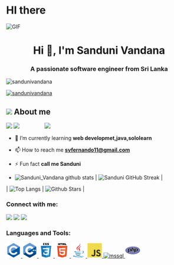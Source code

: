 # HI there 
<img alt="GIF" src="https://i.pinimg.com/originals/9e/a7/2e/9ea72ef078139ced289852e8a4ea0c5c.gif" width = 200/>
<h1 align="center">Hi 👋, I'm Sanduni Vandana</h1>
<h3 align="center">A passionate software engineer from Sri Lanka</h3>

<p align="left"> <img src="https://komarev.com/ghpvc/?username=sandunivandana&label=Profile%20views&color=0e75b6&style=flat" alt="sandunivandana" /> </p>

<p align="left"> <a href="https://github.com/ryo-ma/github-profile-trophy"><img src="https://github-profile-trophy.vercel.app/?username=sandunivandana" alt="sandunivandana" /></a> </p>

## <picture><img src = "https://user-images.githubusercontent.com/64439609/213525571-a0b12213-7e89-48df-a45f-153c78f3cf5e.png" width =40px></picture> **About me**

<picture> <img align="right" src="https://mir-s3-cdn-cf.behance.net/project_modules/disp/601014116770475.6068beff4640a.gif" width = 400px></picture>
 <p align="left">
  <img src="https://img.shields.io/badge/Focus-Backend%20Development-dodgerblue" />
  <img src="https://img.shields.io/badge/Languages-English-dodgerblue" />
</p>


- 🌱 I’m currently learning **web developmet,java,sololearn**

- 📫 How to reach me **svfernando11@gmail.com**

- ⚡ Fun fact **call me Sanduni**

-  ![Sanduni_Vandana github stats](https://github-readme-stats.vercel.app/api?username=SanduniVandana&show_icons=true&theme=tokyonight) | ![Sanduni GitHub Streak](https://github-readme-streak-stats.herokuapp.com/?user=SanduniVandana&theme=tokyonight) |

| ![Top Langs](https://github-readme-stats.vercel.app/api/top-langs/?username=SanduniVandana&theme=tokyonight) | ![Github Stars](https://github-readme-stats.vercel.app/api?username=SanduniVandana&show_icons=true&locale=en&count_private=true&hide_rank=true&custom_title=My%20GitHub%20Stats&disable_animations=true&theme=tokyonight) |

<h3 align="left">Connect with me:</h3>
<p>
<a href="https://github.com/SanduniVandana"><img src="https://img.shields.io/badge/SanduniVandana-black?logo=github&style=flat-square"/></a>
<a href="https://www.linkedin.com/in/Sanduni vandana/"><img src="https://img.shields.io/badge/Sandunivandana-blue?logo=linkedin&style=flat-square"></a>
<a href="https://instagram.com/sandu_vandana><img src="https://img.shields.io/badge/sandu_vandana-pink?logo=instagram&style=flat-square"/></a>
<a href="mailto:svfernando11@gmail.com"><img src="https://img.shields.io/badge/svfernando11@gmail.com-black?logo=gmail&style=flat-square"/></a>
</p>

<h3 align="left">Languages and Tools:</h3>
<p align="left"> <a href="https://www.cprogramming.com/" target="_blank" rel="noreferrer"> <img src="https://raw.githubusercontent.com/devicons/devicon/master/icons/c/c-original.svg" alt="c" width="40" height="40"/> </a> <a href="https://www.w3schools.com/cpp/" target="_blank" rel="noreferrer"> <img src="https://raw.githubusercontent.com/devicons/devicon/master/icons/cplusplus/cplusplus-original.svg" alt="cplusplus" width="40" height="40"/> </a> <a href="https://www.w3schools.com/css/" target="_blank" rel="noreferrer"> <img src="https://raw.githubusercontent.com/devicons/devicon/master/icons/css3/css3-original-wordmark.svg" alt="css3" width="40" height="40"/> </a> <a href="https://www.w3.org/html/" target="_blank" rel="noreferrer"> <img src="https://raw.githubusercontent.com/devicons/devicon/master/icons/html5/html5-original-wordmark.svg" alt="html5" width="40" height="40"/> </a> <a href="https://www.java.com" target="_blank" rel="noreferrer"> <img src="https://raw.githubusercontent.com/devicons/devicon/master/icons/java/java-original.svg" alt="java" width="40" height="40"/> </a> <a href="https://developer.mozilla.org/en-US/docs/Web/JavaScript" target="_blank" rel="noreferrer"> <img src="https://raw.githubusercontent.com/devicons/devicon/master/icons/javascript/javascript-original.svg" alt="javascript" width="40" height="40"/> </a> <a href="https://www.microsoft.com/en-us/sql-server" target="_blank" rel="noreferrer"> <img src="https://www.svgrepo.com/show/303229/microsoft-sql-server-logo.svg" alt="mssql" width="40" height="40"/> </a> <a href="https://www.php.net" target="_blank" rel="noreferrer"> <img src="https://raw.githubusercontent.com/devicons/devicon/master/icons/php/php-original.svg" alt="php" width="40" height="40"/> </a> </p>
